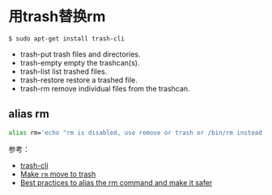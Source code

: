 # 用trash替换rm

```bash
$ sudo apt-get install trash-cli
```

- trash-put           trash files and directories.
- trash-empty         empty the trashcan(s).
- trash-list          list trashed files.
- trash-restore       restore a trashed file.
- trash-rm            remove individual files from the trashcan.

## alias rm

```bash
alias rm='echo "rm is disabled, use remove or trash or /bin/rm instead."; false'
```

参考：

- [trash-cli](https://github.com/andreafrancia/trash-cli/)
- [Make `rm` move to trash](https://unix.stackexchange.com/questions/42757/make-rm-move-to-trash)
- [Best practices to alias the rm command and make it safer](https://superuser.com/questions/382407/best-practices-to-alias-the-rm-command-and-make-it-safer#:~:text=alias%20rm%3D'echo%20%22rm,your%20own%20safe%20alias%2C%20e.g.&text=or%20use%20trash%20instead.&text=You%20could%20try%20using%20trash%20instead.)
